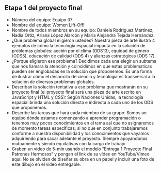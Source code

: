## Etapa 1 del proyecto final

- Número del equipo: Equipo 07
- Nombre del equipo: Women Lift-Off!
- Nombre de todos miembros en su equipo: Daniela Rodriguez Martinez, Nadia Ortiz, Ariana López Alarcón y Maria Alejandra Tejada Hernández.
- ¿Qué problema global eligieron ustedes? Nuestra pieza de arte ilustra 4 ejemplos de cómo la tecnología espacial impacta en la solución de problemas globales: acción por el clima (ODS13), equidad de género (ODS5), educación de calidad (ODS 4) y alianzas estratégicas (ODS 17). 
- ¿Porque eligieron ese problema? Decidimos cada una elegir un subtema que nos llamara la atención y coincidimos en que estas problematicas pueden ser englobadas en la solución que proponemos. Es una forma de ilustrar cómo el desarrollo de ciencia y tecnología es transversal a la solución de diversos problemas globales. 
- Describan la solución tentativa a ese problema que mostrarán en su proyecto final (el proyecto final será una pieza de arte escrito en JavaScript y HTML y CSS): Según Naciones Unidas, la tecnología espacial brinda una solución directa e indirecta a cada uno de los ODS que proponemos. 
- Describe las tareas que hará cada miembro de su grupo: Somos un equipo dónde estamos comenzando a aprender programación o tenemos muy pocos conocimientos en el tema así que no asignaremos de momento tareas especificas, si no que en conjunto trabajaremos conforme a nuestra disponibilidad y los conocimientos que vayamos adquiriendo para sacar adelante el proyecto. Siempre apoyandonos mutuamente y siendo equitativas con la carga de trabajo. 
- Graben un video de 5-min usando el modelo “Entrega 1 Proyecto Final Patrones Hermosos” y pongan el link de su vídeo en YouTube/Vimeo aquí:
No se olviden de diseñar su obra en un papel y incluir una foto de este dibujo en el vídeo entregable.
